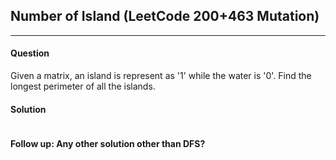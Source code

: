 ## Number of Island (LeetCode 200+463 Mutation)
---

#### Question
Given a matrix, an island is represent as '1' while the water is '0'. Find the longest perimeter of all the islands.

#### Solution
```java

```

#### Follow up: Any other solution other than DFS?